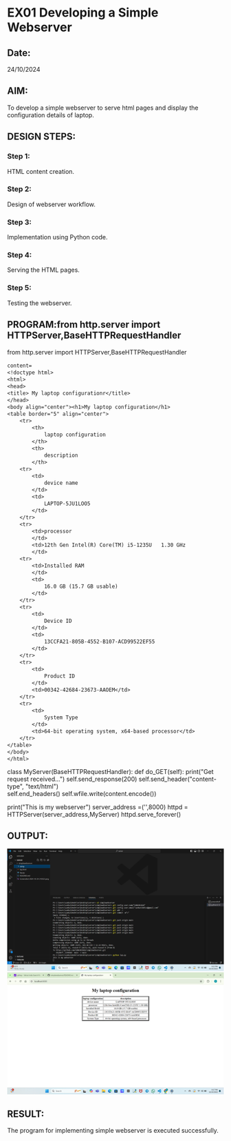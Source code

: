 # EX01 Developing a Simple Webserver
## Date:
24/10/2024
## AIM:
To develop a simple webserver to serve html pages and display the configuration details of laptop.

## DESIGN STEPS:
### Step 1: 
HTML content creation.

### Step 2:
Design of webserver workflow.

### Step 3:
Implementation using Python code.

### Step 4:
Serving the HTML pages.

### Step 5:
Testing the webserver.

## PROGRAM:from http.server import HTTPServer,BaseHTTPRequestHandler
from http.server import HTTPServer,BaseHTTPRequestHandler
```
content=
<!doctype html>
<html>
<head>
<title> My laptop configurationr</title>
</head>
<body align="center"><h1>My laptop configuration</h1>
<table border="5" align="center">
    <tr>
        <th>
            laptop configuration
        </th>
        <th>
            description
        </th>
    <tr>
        <td>
            device name
        </td>
        <td>
            LAPTOP-5JU1LOO5
        </td>
    </tr>
    <tr>
        <td>processor
        </td>
        <td>12th Gen Intel(R) Core(TM) i5-1235U   1.30 GHz
        </td>
    <tr>
        <td>Installed RAM
        </td>
        <td>
            16.0 GB (15.7 GB usable)
        </td>
    </tr>
    <tr>
        <td>
            Device ID
        </td>
        <td>
            13CCFA21-805B-4552-B107-ACD99522EF55
        </td>
    </tr>
    <tr>
        <td>
            Product ID
        </td>
        <td>00342-42684-23673-AAOEM</td>
    </tr>
    <tr>
        <td>
            System Type
        </td>
        <td>64-bit operating system, x64-based processor</td>
    </tr>
</table>
</body>
</html>
```

class MyServer(BaseHTTPRequestHandler):
    def do_GET(self):
        print("Get request received...")
        self.send_response(200) 
        self.send_header("content-type", "text/html")       
        self.end_headers()
        self.wfile.write(content.encode())

print("This is my webserver") 
server_address =('',8000)
httpd = HTTPServer(server_address,MyServer)
httpd.serve_forever()
## OUTPUT:
![alt text](<Screenshot 2024-10-24 212249.png>)
![alt text](<Screenshot 2024-10-24 211758.png>)
## RESULT:
The program for implementing simple webserver is executed successfully.
